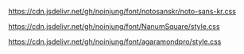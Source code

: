 https://cdn.jsdelivr.net/gh/noinjung/font/notosanskr/noto-sans-kr.css

https://cdn.jsdelivr.net/gh/noinjung/font/NanumSquare/style.css
  
https://cdn.jsdelivr.net/gh/noinjung/font/agaramondpro/style.css
  
  

